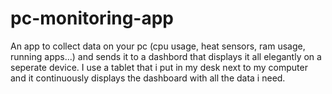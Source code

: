 # pc-monitoring-app
An app to collect data on your pc (cpu usage, heat sensors, ram usage, running apps...) and sends it to a dashbord that displays it all elegantly on a seperate device. I use a tablet that i put in my desk next to my computer and it continuously displays the dashboard with all the data i need. 
